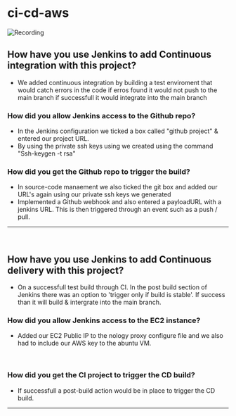 # ci-cd-aws

![Recording](Recording%202023-01-25%20at%2015.35.29%20(1).gif)

## How have you use Jenkins to add Continuous integration with this project?
- We added continuous integration by building a test enviroment that would catch errors in the code if erros found it would not push to the main branch if successfull it would integrate into the main branch
​
### How did you allow Jenkins access to the Github repo?
- In the Jenkins configuration we ticked a box called "github project" & entered our project URL.
- By using the private ssh keys using we created using the command "Ssh-keygen -t rsa"
​
### How did you get the Github repo to trigger the build?
- In source-code manaement we also ticked the git box and added our URL's again using our private ssh keys we generated
- Implemented a Github webhook and also entered a payloadURL with a jenkins URL. This is then triggered through an event such as a push / pull.
​
---
​
## How have you use Jenkins to add Continuous delivery with this project?
- On a successfull test build through CI. In the post build section of Jenkins there was an option to 'trigger only if build is stable'. If success than it will build & intergrate into the main branch.
​
### How did you allow Jenkins access to the EC2 instance?
- Added our EC2 Public IP to the nology proxy configure file and we also had to include our AWS key to the abuntu VM.

​
### How did you get the CI project to trigger the CD build?
- If successfull a post-build action would be in place to trigger the CD build.
​
---

